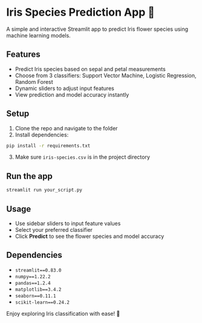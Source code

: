 # Iris Species Prediction App 🌸

A simple and interactive Streamlit app to predict Iris flower species using machine learning models.

## Features
- Predict Iris species based on sepal and petal measurements
- Choose from 3 classifiers: Support Vector Machine, Logistic Regression, Random Forest
- Dynamic sliders to adjust input features
- View prediction and model accuracy instantly

## Setup
1. Clone the repo and navigate to the folder
2. Install dependencies:
```bash
pip install -r requirements.txt
```
3. Make sure `iris-species.csv` is in the project directory

## Run the app
```bash
streamlit run your_script.py
```
## Usage
- Use sidebar sliders to input feature values
- Select your preferred classifier
- Click **Predict** to see the flower species and model accuracy

## Dependencies
- `streamlit==0.83.0`
- `numpy==1.22.2`
- `pandas==1.2.4`
- `matplotlib==3.4.2`
- `seaborn==0.11.1`
- `scikit-learn==0.24.2`

Enjoy exploring Iris classification with ease! 🌼
